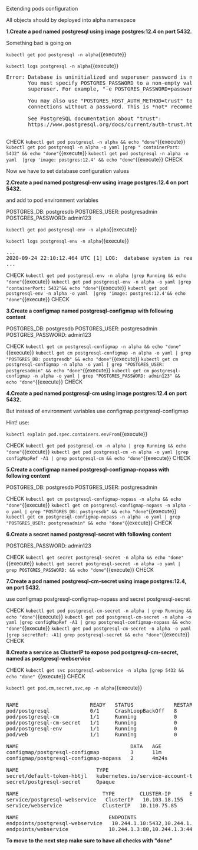 Extending pods configuration

All objects should by deployed into alpha namespace

**1.Create a pod named postgresql using image postgres:12.4 on port 5432.**

Something bad is going on

`kubectl get pod postgresql -n alpha`{{execute}}

`kubectl logs postgresql -n alpha`{{execute}}

<pre>
Error: Database is uninitialized and superuser password is not specified.
       You must specify POSTGRES_PASSWORD to a non-empty value for the
       superuser. For example, "-e POSTGRES_PASSWORD=password" on "docker run".

       You may also use "POSTGRES_HOST_AUTH_METHOD=trust" to allow all
       connections without a password. This is *not* recommended.

       See PostgreSQL documentation about "trust":
       https://www.postgresql.org/docs/current/auth-trust.html

</pre>


CHECK
`kubectl get pod postgresql -n alpha && echo "done"`{{execute}}
`kubectl get pod postgresql -n alpha -o yaml |grep " containerPort: 5432" && echo "done"`{{execute}}
`kubectl get pod postgresql -n alpha -o yaml  |grep 'image: postgres:12.4' && echo "done"`{{execute}}
CHECK

Now we have to set database configuration values


**2.Create a pod named postgresql-env using image postgres:12.4 on port 5432.**

and add to pod environment variables

POSTGRES_DB: postgresdb
POSTGRES_USER: postgresadmin
POSTGRES_PASSWORD: admin123

`kubectl get pod postgresql-env -n alpha`{{execute}}

`kubectl logs postgresql-env -n alpha`{{execute}}

<pre>
...
2020-09-24 22:10:12.464 UTC [1] LOG:  database system is ready to accept connections
...
</pre>


CHECK
`kubectl get pod postgresql-env -n alpha |grep Running && echo "done"`{{execute}}
`kubectl get pod postgresql-env -n alpha -o yaml |grep "containerPort: 5432"&& echo "done"`{{execute}}
`kubectl get pod postgresql-env -n alpha -o yaml  |grep 'image: postgres:12.4'&& echo "done"`{{execute}}
CHECK


**3.Create a configmap named postgresql-configmap with following content**

POSTGRES_DB: postgresdb
POSTGRES_USER: postgresadmin
POSTGRES_PASSWORD: admin123


CHECK
`kubectl get cm postgresql-configmap -n alpha && echo "done"`{{execute}}
`kubectl get cm postgresql-configmap -n alpha -o yaml | grep "POSTGRES_DB: postgresdb" && echo "done"`{{execute}}
`kubectl get cm postgresql-configmap -n alpha -o yaml | grep "POSTGRES_USER: postgresadmin" && echo "done"`{{execute}}
`kubectl get cm postgresql-configmap -n alpha -o yaml | grep "POSTGRES_PASSWORD: admin123" && echo "done"`{{execute}}
CHECK



**4.Create a pod named postgresql-cm using image postgres:12.4 on port 5432.**

But instead of environment variables use configmap postgresql-configmap


Hint!
use:

`kubectl explain pod.spec.containers.envFrom`{{execute}}

CHECK
`kubectl get pod postgresql-cm -n alpha | grep Running && echo "done"`{{execute}}
`kubectl get pod postgresql-cm -n alpha -o yaml |grep configMapRef -A1 | grep postgresql-cm && echo "done"`{{execute}}
CHECK

**5.Create a configmap named postgresql-configmap-nopass with following content**

POSTGRES_DB: postgresdb
POSTGRES_USER: postgresadmin


CHECK
`kubectl get cm postgresql-configmap-nopass -n alpha && echo "done"`{{execute}}
`kubectl get cm postgresql-configmap-nopass -n alpha -o yaml | grep "POSTGRES_DB: postgresdb" && echo "done"`{{execute}}
`kubectl get cm postgresql-configmap-nopass -n alpha -o yaml | grep "POSTGRES_USER: postgresadmin" && echo "done"`{{execute}}
CHECK


**6.Create a secret named postgresql-secret with following content**

POSTGRES_PASSWORD: admin123

CHECK
`kubectl get secret postgresql-secret -n alpha && echo "done"`{{execute}}
`kubectl get secret postgresql-secret -n alpha -o yaml | grep POSTGRES_PASSWORD: && echo "done"`{{execute}}
CHECK

**7.Create a pod named postgresql-cm-secret using image postgres:12.4, on port 5432.**

use 
configmap postgresql-configmap-nopass
and
secret postgresql-secret

CHECK
`kubectl get pod postgresql-cm-secret -n alpha | grep Running && echo "done"`{{execute}}
`kubectl get pod postgresql-cm-secret -n alpha -o yaml |grep configMapRef -A1 | grep postgresql-configmap-nopass && echo "done"`{{execute}}
`kubectl get pod postgresql-cm-secret -n alpha -o yaml |grep secretRef: -A1| grep postgresql-secret && echo "done"`{{execute}}
CHECK


**8.Create a service as ClusterIP to expose pod postgresql-cm-secret, named as postgresql-webservice**

CHECK
`kubectl get svc postgresql-webservice -n alpha |grep 5432 && echo "done" `{{execute}}
CHECK

`kubectl get pod,cm,secret,svc,ep -n alpha`{{execute}}
<pre>

NAME                       READY   STATUS             RESTARTS   AGE
pod/postgresql             0/1     CrashLoopBackOff   8          17m
pod/postgresql-cm          1/1     Running            0          5m6s
pod/postgresql-cm-secret   1/1     Running            0          67s
pod/postgresql-env         1/1     Running            0          13m
pod/web                    1/1     Running            0          27m

NAME                                    DATA   AGE
configmap/postgresql-configmap          3      11m
configmap/postgresql-configmap-nopass   2      4m24s

NAME                         TYPE                                  DATA   AGE
secret/default-token-hbtjl   kubernetes.io/service-account-token   3      29m
secret/postgresql-secret     Opaque                                1      3m46s

NAME                           TYPE        CLUSTER-IP      EXTERNAL-IP   PORT(S)          AGE
service/postgresql-webservice   ClusterIP   10.103.18.155   <none>        5432/TCP         4s
service/webservice             ClusterIP   10.110.75.85    <none>        80/TCP,443/TCP   22m

NAME                             ENDPOINTS                                          AGE
endpoints/postgresql-webservice   10.244.1.10:5432,10.244.1.6:5432,10.244.1.8:5432   4s
endpoints/webservice             10.244.1.3:80,10.244.1.3:443                       22m
</pre>


**To move to the next step make sure to have all checks with "done"**

